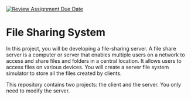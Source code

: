 [![Review Assignment Due Date](https://classroom.github.com/assets/deadline-readme-button-22041afd0340ce965d47ae6ef1cefeee28c7c493a6346c4f15d667ab976d596c.svg)](https://classroom.github.com/a/wZsoNm5d)
# File Sharing System 

In this project, you will be developing a file-sharing server. A file share server is a computer or server that enables multiple users on a network to access and share files and folders in a central location. It allows users to access files on various devices. You will create a server file system simulator to store all the files created by clients. 


This repository contains two projects: the client and the server. You only need to modify the server. 

